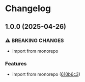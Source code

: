 # Changelog

## 1.0.0 (2025-04-26)


### ⚠ BREAKING CHANGES

* import from monorepo

### Features

* import from monorepo ([610b6c3](https://github.com/blaahaj/dropbox-hacking-sync/commit/610b6c3ffe15fa9e81f6d3a20b0eb268fbfe3f59))
